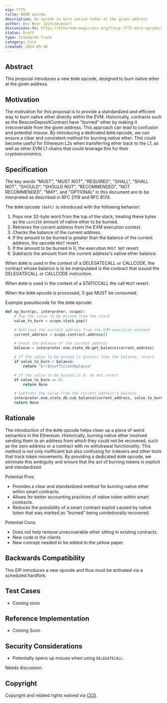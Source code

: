 ```yaml
---
eip: 7775
title: BURN opcode
description: An opcode to burn native token at the given address
author: Dev Bear (@itsdevbear)
discussions-to: https://ethereum-magicians.org/t/eip-7775-burn-opcode/21287
status: Draft
type: Standards Track
category: Core
created: 2024-09-30
---
```


## Abstract

This proposal introduces a new `BURN` opcode, designed to burn native ether at the given address.

## Motivation

The motivation for this proposal is to provide a standardized and efficient way to burn native ether directly within the EVM. Historically, contracts such as the BeaconDepositContract have "burned" ether by making it irrecoverable from the given address. This approach can lead to confusion and potential misuse. By introducing a dedicated `BURN` opcode, we can ensure a clear and consistent method for burning native ether. This could become useful for Ethereum L2s when transferring ether back to the L1, as well as other EVM L1 chains that could leverage this for their cryptoeconomics.

## Specification

The key words "MUST", "MUST NOT", "REQUIRED", "SHALL", "SHALL NOT", "SHOULD", "SHOULD NOT", "RECOMMENDED", "NOT RECOMMENDED", "MAY", and "OPTIONAL" in this document are to be interpreted as described in RFC 2119 and RFC 8174.

The `BURN` opcode `(0xFC)` is introduced with the following behavior:

1. Pops one 32-byte word from the top of the stack, treating these bytes as the `uint256` amount of native ether to be burned.
2. Retrieves the current address from the EVM execution context.
3. Checks the balance of the current address.
4. If the amount to be burned is greater than the balance of the current address, the opcode `MUST` revert.
5. If the amount to be burned is 0, the execution `MUST NOT` revert.
6. Subtracts the amount from the current address's native ether balance.

When `BURN` is used in the context of a DELEGATECALL or CALLCODE, the contract whose balance is to be manipulated is the contract that issued the DELEGATECALL or CALLCODE instruction.

When `BURN` is used in the context of a STATICCALL the call `MUST` revert.

When the `BURN` opcode is processed, 0 gas MUST be consumed.

Example pseudocode for the `BURN` opcode:

```python
def op_burn(pc, interpreter, scope):
    # Pop the value to be burned from the stack
    value_to_burn = scope.stack.pop()

    # Retrieve the current address from the EVM execution context
    current_address = scope.contract.address()

    # Check the balance of the current address
    balance = interpreter.evm.state_db.get_balance(current_address)

    # If the value to be burned is greater than the balance, revert
    if value_to_burn > balance:
        return "ErrInsufficientBalance"

    # If the value to be burned is 0, do not revert
    if value_to_burn == 0:
        return None

    # Subtract the value from the current address's balance
    interpreter.evm.state_db.sub_balance(current_address, value_to_burn)
    return None
```

## Rationale

The introduction of the `BURN` opcode helps clean up a piece of weird semantics in the Ethereum. Historically, burning native ether involved sending them to an address from which they could not be recovered, such as the zero address or a contract with no withdrawal functionality. This method is not only inefficient but also confusing for indexers and other tools that track token movements. By providing a dedicated `BURN` opcode, we eliminate this ambiguity and ensure that the act of burning tokens is explicit and standardized.

Potential Pros:

- Provides a clear and standardized method for burning native ether within smart contracts.
- Allows for better accounting practices of native token within smart contracts.
- Reduces the possibility of a smart contract exploit caused by native token that was marked as "burned" being unintetionally recovered.

Potential Cons:

- Does not help remove unrecoverable ether sitting in existing contracts.
- New code in the clients
- New concept needed to be added to the yellow paper.

## Backwards Compatibility

This EIP introduces a new opcode and thus must be activated via a scheduled hardfork.

## Test Cases

- Coming soon

## Reference Implementation

- Coming Soon

## Security Considerations

- Potentially opens up misuse when using `DELEGATECALL`.

Needs discussion.

## Copyright

Copyright and related rights waived via [CC0](../LICENSE.md).
